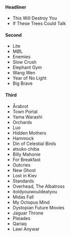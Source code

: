#### Headliner
* This Will Destroy You
* If These Trees Could Talk

#### Second
* Lite
* MØL
* Enemies
* Slow Crush
* Elephant Gym
* Wang Wen
* Year of No Light
* Big Brave

#### Third

* Årabrot
* Town Portal
* Yama Warashi
* Orchards
* Luo
* Hidden Mothers
* Hammock
* Din of Celestial Birds
* atsuko chiba
* Billy Mahonie
* For Breakfast
* Outcries
* New Ghost
* Lost in Kiev
* Standards
* Overhead, The Albatross
* itoldyouiwouldeatyou
* Midas Fall
* My Octopus Mind
* Dystopian Future Movies
* Jaguar Throne
* Pleiades
* Qariaq
* Lawi Anywar

